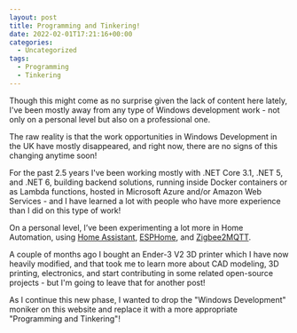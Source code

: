 ```yaml
---
layout: post
title: Programming and Tinkering!
date: 2022-02-01T17:21:16+00:00
categories:
  - Uncategorized
tags:
  - Programming
  - Tinkering
---
```


Though this might come as no surprise given the lack of content here lately, I've been mostly away from any type of Windows development work - not only on a personal level but also on a professional one.

The raw reality is that the work opportunities in Windows Development in the UK have mostly disappeared, and right now, there are no signs of this changing anytime soon!

For the past 2.5 years I've been working mostly with .NET Core 3.1, .NET 5, and .NET 6, building backend solutions, running inside Docker containers or as Lambda functions, hosted in Microsoft Azure and/or Amazon Web Services - and I have learned a lot with people who have more experience than I did on this type of work!

On a personal level, I’ve been experimenting a lot more in Home Automation, using [Home Assistant](https://www.home-assistant.io/), [ESPHome](https://esphome.io/), and [Zigbee2MQTT](https://www.zigbee2mqtt.io/).

A couple of months ago I bought an Ender-3 V2 3D printer which I have now heavily modified, and that took me to learn more about CAD modeling, 3D printing, electronics, and start contributing in some related open-source projects - but I'm going to leave that for another post!

As I continue this new phase, I wanted to drop the "Windows Development" moniker on this website and replace it with a more appropriate "Programming and Tinkering"!
